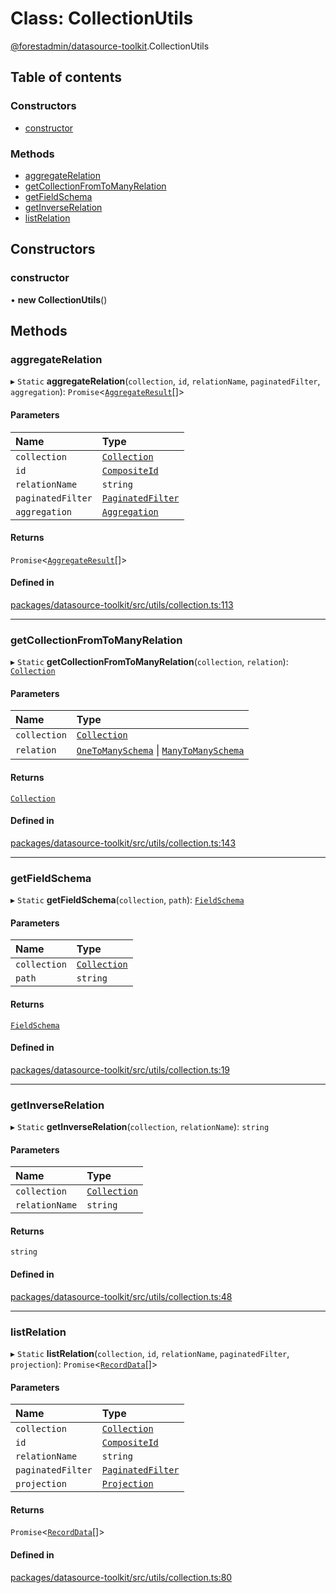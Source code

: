 # Class: CollectionUtils

[@forestadmin/datasource-toolkit](../wiki/@forestadmin.datasource-toolkit).CollectionUtils

## Table of contents

### Constructors

- [constructor](../wiki/@forestadmin.datasource-toolkit.CollectionUtils#constructor)

### Methods

- [aggregateRelation](../wiki/@forestadmin.datasource-toolkit.CollectionUtils#aggregaterelation)
- [getCollectionFromToManyRelation](../wiki/@forestadmin.datasource-toolkit.CollectionUtils#getcollectionfromtomanyrelation)
- [getFieldSchema](../wiki/@forestadmin.datasource-toolkit.CollectionUtils#getfieldschema)
- [getInverseRelation](../wiki/@forestadmin.datasource-toolkit.CollectionUtils#getinverserelation)
- [listRelation](../wiki/@forestadmin.datasource-toolkit.CollectionUtils#listrelation)

## Constructors

### constructor

• **new CollectionUtils**()

## Methods

### aggregateRelation

▸ `Static` **aggregateRelation**(`collection`, `id`, `relationName`, `paginatedFilter`, `aggregation`): `Promise`<[`AggregateResult`](../wiki/@forestadmin.datasource-toolkit#aggregateresult)[]\>

#### Parameters

| Name | Type |
| :------ | :------ |
| `collection` | [`Collection`](../wiki/@forestadmin.datasource-toolkit.Collection) |
| `id` | [`CompositeId`](../wiki/@forestadmin.datasource-toolkit#compositeid) |
| `relationName` | `string` |
| `paginatedFilter` | [`PaginatedFilter`](../wiki/@forestadmin.datasource-toolkit.PaginatedFilter) |
| `aggregation` | [`Aggregation`](../wiki/@forestadmin.datasource-toolkit.Aggregation) |

#### Returns

`Promise`<[`AggregateResult`](../wiki/@forestadmin.datasource-toolkit#aggregateresult)[]\>

#### Defined in

[packages/datasource-toolkit/src/utils/collection.ts:113](https://github.com/ForestAdmin/agent-nodejs/blob/4dc29e4/packages/datasource-toolkit/src/utils/collection.ts#L113)

___

### getCollectionFromToManyRelation

▸ `Static` **getCollectionFromToManyRelation**(`collection`, `relation`): [`Collection`](../wiki/@forestadmin.datasource-toolkit.Collection)

#### Parameters

| Name | Type |
| :------ | :------ |
| `collection` | [`Collection`](../wiki/@forestadmin.datasource-toolkit.Collection) |
| `relation` | [`OneToManySchema`](../wiki/@forestadmin.datasource-toolkit#onetomanyschema) \| [`ManyToManySchema`](../wiki/@forestadmin.datasource-toolkit#manytomanyschema) |

#### Returns

[`Collection`](../wiki/@forestadmin.datasource-toolkit.Collection)

#### Defined in

[packages/datasource-toolkit/src/utils/collection.ts:143](https://github.com/ForestAdmin/agent-nodejs/blob/4dc29e4/packages/datasource-toolkit/src/utils/collection.ts#L143)

___

### getFieldSchema

▸ `Static` **getFieldSchema**(`collection`, `path`): [`FieldSchema`](../wiki/@forestadmin.datasource-toolkit#fieldschema)

#### Parameters

| Name | Type |
| :------ | :------ |
| `collection` | [`Collection`](../wiki/@forestadmin.datasource-toolkit.Collection) |
| `path` | `string` |

#### Returns

[`FieldSchema`](../wiki/@forestadmin.datasource-toolkit#fieldschema)

#### Defined in

[packages/datasource-toolkit/src/utils/collection.ts:19](https://github.com/ForestAdmin/agent-nodejs/blob/4dc29e4/packages/datasource-toolkit/src/utils/collection.ts#L19)

___

### getInverseRelation

▸ `Static` **getInverseRelation**(`collection`, `relationName`): `string`

#### Parameters

| Name | Type |
| :------ | :------ |
| `collection` | [`Collection`](../wiki/@forestadmin.datasource-toolkit.Collection) |
| `relationName` | `string` |

#### Returns

`string`

#### Defined in

[packages/datasource-toolkit/src/utils/collection.ts:48](https://github.com/ForestAdmin/agent-nodejs/blob/4dc29e4/packages/datasource-toolkit/src/utils/collection.ts#L48)

___

### listRelation

▸ `Static` **listRelation**(`collection`, `id`, `relationName`, `paginatedFilter`, `projection`): `Promise`<[`RecordData`](../wiki/@forestadmin.datasource-toolkit#recorddata)[]\>

#### Parameters

| Name | Type |
| :------ | :------ |
| `collection` | [`Collection`](../wiki/@forestadmin.datasource-toolkit.Collection) |
| `id` | [`CompositeId`](../wiki/@forestadmin.datasource-toolkit#compositeid) |
| `relationName` | `string` |
| `paginatedFilter` | [`PaginatedFilter`](../wiki/@forestadmin.datasource-toolkit.PaginatedFilter) |
| `projection` | [`Projection`](../wiki/@forestadmin.datasource-toolkit.Projection) |

#### Returns

`Promise`<[`RecordData`](../wiki/@forestadmin.datasource-toolkit#recorddata)[]\>

#### Defined in

[packages/datasource-toolkit/src/utils/collection.ts:80](https://github.com/ForestAdmin/agent-nodejs/blob/4dc29e4/packages/datasource-toolkit/src/utils/collection.ts#L80)
